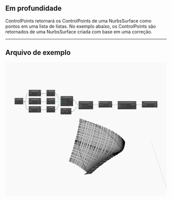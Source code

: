 ## Em profundidade
ControlPoints retornará os ControlPoints de uma NurbsSurface como pontos em uma lista de listas. No exemplo abaixo, os ControlPoints são retornados de uma NurbsSurface criada com base em uma correção.
___
## Arquivo de exemplo

![ControlPoints](./Autodesk.DesignScript.Geometry.NurbsSurface.ControlPoints_img.jpg)

